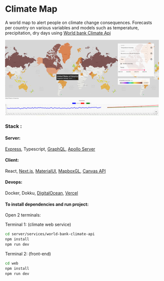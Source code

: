 # Climate Map

A world map to alert people on climate change consequences. Forecasts per country on various variables and models such as temperature, precipitation, dry days using [World bank Climate Api](https://datahelpdesk.worldbank.org/knowledgebase/articles/902061-climate-data-api)

![screenshot-map](https://github.com/Tim-mhn/climate-map/blob/main/img/screenshot.png?raw=true)


### Stack :

#### Server:
[Express](https://expressjs.com/), Typescript, [GraphQL](https://graphql.org/graphql-js/), [Apollo Server](https://www.apollographql.com/docs/apollo-server/)

#### Client: 
React, [Next.js](https://nextjs.org/), [MaterialUI](https://material-ui.com/), [MapboxGL](https://visgl.github.io/react-map-gl/docs/get-started/mapbox-tokens), [Canvas API](https://developer.mozilla.org/en-US/docs/Web/API/Canvas_API)

#### Devops:
Docker, Dokku, [DigitalOcean](https://www.digitalocean.com/), [Vercel](https://vercel.com/)



#### To install dependencies and run project:

Open 2 terminals:

Terminal 1: (climate web service)

```bash
cd server/services/world-bank-climate-api
npm install
npm run dev
```

Terminal 2: (front-end)
```bash
cd web
npm install
npm run dev
```


